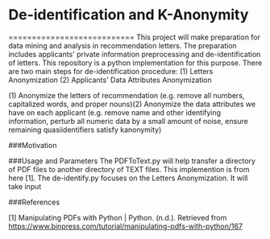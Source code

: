 # De-identification and K-Anonymity
===========================
This project will make preparation for data mining and analysis in recommendation letters. The preparation includes applicants' private information preprocessing and de-identification of letters. This repository is a python implementation for this purpose. 
There are two main steps for de-identification procedure:
(1) Letters Anonymization
(2) Applicants' Data Attributes Anonymization

(1) Anonymize the letters of recommendation (e.g. remove all numbers, capitalized words, and proper nouns)(2) Anonymize the data attributes we have on each applicant (e.g. remove name and other identifying information, perturb all numeric data by a small amount of noise, ensure remaining quasi­identifiers satisfy k­anonymity)

###Motivation

###Usage and Parameters
The PDFToText.py will help transfer a directory of PDF files to another directory of TEXT files. This implemention is from here [1].
The de-identify.py focuses on the Letters Anonymization. It will take input 


###References

[1] Manipulating PDFs with Python | Python. (n.d.). Retrieved from https://www.binpress.com/tutorial/manipulating-pdfs-with-python/167
